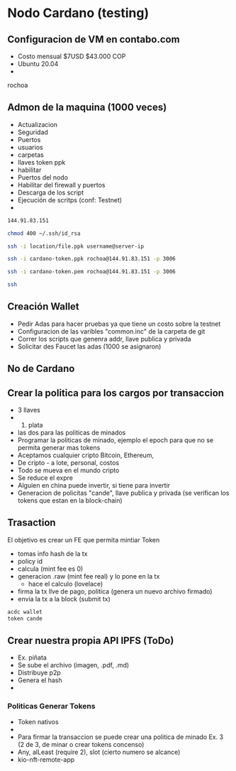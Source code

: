 # Nodo Cardano (testing)

## Configuracion de VM en contabo.com
- Costo mensual $7USD $43.000 COP
- Ubuntu 20.04
- 
rochoa

## Admon de la maquina (1000 veces) 
- Actualizacion
- Seguridad
- Puertos
- usuarios
- carpetas
- llaves token ppk
- habilitar 
- Puertos del nodo
- Habilitar del firewall y puertos
- Descarga de los script
- Ejecución de scritps (conf: Testnet)
- 



```sh
144.91.83.151

chmod 400 ~/.ssh/id_rsa

ssh -i location/file.ppk username@server-ip

ssh -i cardano-token.ppk rochoa@144.91.83.151 -p 3006

ssh -i cardano-token.pem rochoa@144.91.83.151 -p 3006

ssh

```

## Creación Wallet 
- Pedir Adas para hacer pruebas ya que tiene un costo sobre la testnet
- Configuracion de las varibles "common.inc" de la carpeta de git
- Correr los scripts que genenra addr, llave publica y privada
- Solicitar des Faucet las adas (1000 se asignaron)

## No de Cardano

## Crear la politica para los cargos por transaccion
- 3 llaves
- 1. plata
- las dos para las politicas de minados
- Programar la politicas de minado, ejemplo el epoch para que no se permita generar mas tokens
- Aceptamos cualquier cripto Bitcoin, Ethereum, 
- De cripto - a lote, personal, costos
- Todo se mueva en el mundo cripto
- Se reduce el expre
- Alguien en china puede invertir, si tiene para invertir
- Generacion de policitas "cande", llave publica y privada (se verifican los tokens que estan en la block-chain)

## Trasaction
El objetivo es crear un FE que permita mintiar Token
- tomas info hash de la tx
- policy id
- calcula (mint fee es 0)
- generacion .raw (mint fee real) y lo pone en la tx
  - hace el calculo (lovelace)
- firma la tx llve de pago, politica (genera un nuevo archivo firmado)
- envia la tx a la block  (submit tx)

```sh
acdc wallet
token cande
```


## Crear nuestra propia API IPFS (ToDo)
- Ex. piñata
- Se sube el archivo (imagen, .pdf, .md)
- Distribuye p2p
- Genera el hash 
- 
### Politicas Generar Tokens
- Token nativos
- 
- Para firmar la transaccion se puede crear una politica de minado Ex. 3 (2 de 3, de minar o crear tokens concenso)
- Any, alLeast (require 2), slot (cierto numero se alcance)
- kio-nft-remote-app